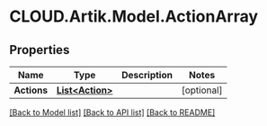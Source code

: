 # CLOUD.Artik.Model.ActionArray
## Properties

Name | Type | Description | Notes
------------ | ------------- | ------------- | -------------
**Actions** | [**List&lt;Action&gt;**](Action.md) |  | [optional] 

[[Back to Model list]](../README.md#documentation-for-models) [[Back to API list]](../README.md#documentation-for-api-endpoints) [[Back to README]](../README.md)

